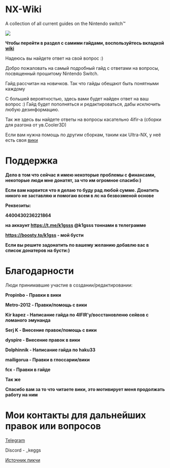 # NX-Wiki
A collection of all current guides on the Nintendo switch™️


![](https://i.imgur.com/G7VItmh.png)


**Чтобы перейти в раздел с самими гайдами, воспользуйтесь вкладкой **[wiki](https://github.com/k1gs/NSX-Wiki-/wiki)****


Надеюсь вы найдете ответ на свой вопрос :)


Добро пожаловать на самый подробный гайд с ответами на вопросы, посвященный прошитому Nintendo Switch.

Гайд рассчитан на новичков. Так что гайды обещают быть понятными каждому

С большей вероятностью, здесь вами будет найден ответ на ваш вопрос :)
Гайд будет пополняться и редактироваться, дабы исключить любую дезинформацию.

Так же здесь вы найдете ответы на вопросы касательно 4ifir-a (сборки для разгона от ув.Cooler3D)

Если вам нужна помощь по другим сборкам, таким как Ultra-NX, у неё есть своя [вики](https://github.com/Ultra-NX/Ultra/wiki)


# Поддержка
**Дело в том что сейчас я имею некоторые проблемы с финансами, некоторые люди мне донатят, за что им огромное спасибо:)**

**Если вам нарвится что я делаю то буду рад любой сумме. Донатить никого не заставляю и помогаю всем в лс на безвозменой основе**

**Реквезиты:**

**4400430236221864**

**на аккаунт https://t.me/k1gsss @k1gsss тоннами в телеграмме**

**https://boosty.to/k1gss - мой бусти**

**Если вы решите задонатить по вашему желанию добавлю вас в список донатеров на бусти:)**



# Благодарности
Люди принимавшие участие в создании/редактировании: 

**Propinbo - Правки в вики**

**Metro-2012 - Правки/помощь с вики**

**Kir kapez - Написание гайда по 4IFIR'у/восстановленю сейвов с ломаного эмунанда**

**Serj K - Внесение правок/помощь с вики**

**dyspire - Внесение правок в вики**

**Dolphinnik - Написание гайда по haku33**

**mailigorua - Правки в глоссарии/вики**

**fcx - Правки в гайде**


**Так же**

**Спасибо вам за то что читаете вики, это мотивирует меня продолжать работу на ним**

# Мои контакты для дальнейших правок или вопросов

[Telegram](https://t.me/k1gsss)

Discord - _keggs

[Источник пикчи](https://www.youtube.com/watch?v=hPVx7IazcEw&pp=ygUJc3RhcmxpZ2h0)


